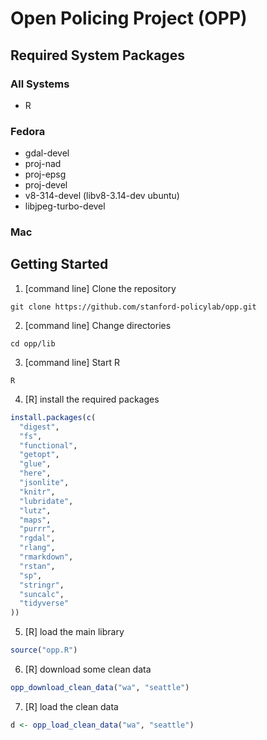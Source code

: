 # Open Policing Project (OPP)

## Required System Packages

### All Systems
* R

### Fedora
* gdal-devel
* proj-nad
* proj-epsg
* proj-devel
* v8-314-devel (libv8-3.14-dev ubuntu)
* libjpeg-turbo-devel

### Mac

## Getting Started
1. [command line] Clone the repository
```
git clone https://github.com/stanford-policylab/opp.git
```
2. [command line] Change directories
```
cd opp/lib
```
3. [command line] Start R
```
R
```
4. [R] install the required packages
```R
install.packages(c(
  "digest",
  "fs",
  "functional",
  "getopt",
  "glue",
  "here",
  "jsonlite",
  "knitr",
  "lubridate",
  "lutz",
  "maps",
  "purrr",
  "rgdal",
  "rlang",
  "rmarkdown",
  "rstan",
  "sp",
  "stringr",
  "suncalc",
  "tidyverse"
))
```
5. [R] load the main library
```R
source("opp.R")
```
6. [R] download some clean data
```R
opp_download_clean_data("wa", "seattle")
```
7. [R] load the clean data
```R
d <- opp_load_clean_data("wa", "seattle")
```
